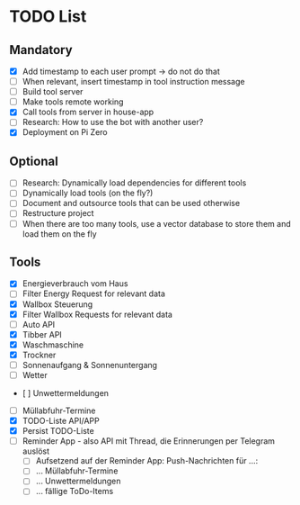 # TODO List

## Mandatory

- [X] Add timestamp to each user prompt -> do not do that
- [ ] When relevant, insert timestamp in tool instruction message
- [ ] Build tool server
- [ ] Make tools remote working
- [X] Call tools from server in house-app
- [ ] Research: How to use the bot with another user?
- [X] Deployment on Pi Zero

## Optional

- [ ] Research: Dynamically load dependencies for different tools
- [ ] Dynamically load tools (on the fly?)
- [ ] Document and outsource tools that can be used otherwise
- [ ] Restructure project
- [ ] When there are too many tools, use a vector database to store them and load them on the fly

## Tools

- [X] Energieverbrauch vom Haus
- [ ] Filter Energy Request for relevant data
- [X] Wallbox Steuerung
- [X] Filter Wallbox Requests for relevant data
- [ ] Auto API
- [X] Tibber API
- [X] Waschmaschine
- [X] Trockner
- [ ] Sonnenaufgang & Sonnenuntergang
- [ ] Wetter
- [ ] Unwettermeldungen
- [ ] Müllabfuhr-Termine
- [X] TODO-Liste API/APP
- [X] Persist TODO-Liste
- [ ] Reminder App - also API mit Thread, die Erinnerungen per Telegram auslöst
  - [ ] Aufsetzend auf der Reminder App: Push-Nachrichten für ...:
  - [ ] ... Müllabfuhr-Termine
  - [ ] ... Unwettermeldungen
  - [ ] ... fällige ToDo-Items
